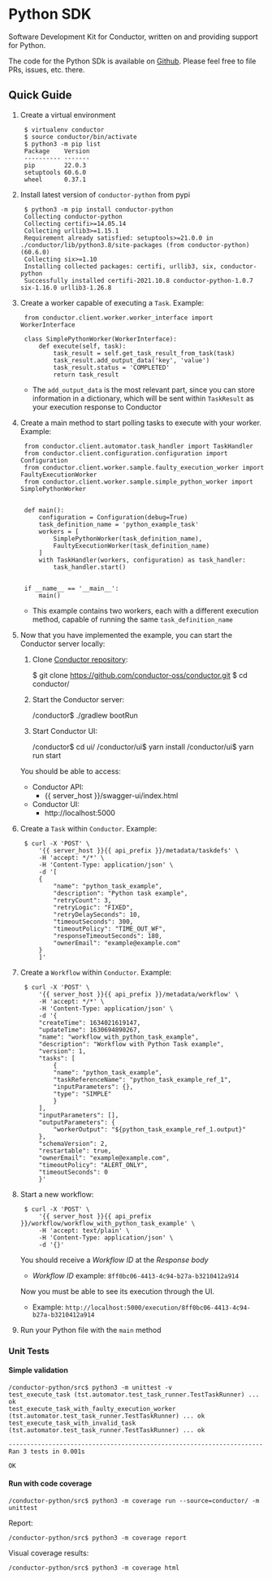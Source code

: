 # Python SDK

Software Development Kit for Conductor, written on and providing support for Python.

The code for the Python SDk is available on [Github](https://github.com/conductor-oss/python-sdk). Please feel free to file PRs, issues, etc. there.

## Quick Guide

1. Create a virtual environment

        $ virtualenv conductor
        $ source conductor/bin/activate
        $ python3 -m pip list
        Package    Version
        ---------- -------
        pip        22.0.3
        setuptools 60.6.0
        wheel      0.37.1

2. Install latest version of `conductor-python` from pypi

        $ python3 -m pip install conductor-python
        Collecting conductor-python
        Collecting certifi>=14.05.14
        Collecting urllib3>=1.15.1
        Requirement already satisfied: setuptools>=21.0.0 in ./conductor/lib/python3.8/site-packages (from conductor-python) (60.6.0)
        Collecting six>=1.10
        Installing collected packages: certifi, urllib3, six, conductor-python
        Successfully installed certifi-2021.10.8 conductor-python-1.0.7 six-1.16.0 urllib3-1.26.8

3. Create a worker capable of executing a `Task`. Example:

        from conductor.client.worker.worker_interface import WorkerInterface

        class SimplePythonWorker(WorkerInterface):
            def execute(self, task):
                task_result = self.get_task_result_from_task(task)
                task_result.add_output_data('key', 'value')
                task_result.status = 'COMPLETED'
                return task_result


    * The `add_output_data` is the most relevant part, since you can store information in a dictionary, which will be sent within `TaskResult` as your execution response to Conductor

4. Create a main method to start polling tasks to execute with your worker. Example:

        from conductor.client.automator.task_handler import TaskHandler
        from conductor.client.configuration.configuration import Configuration
        from conductor.client.worker.sample.faulty_execution_worker import FaultyExecutionWorker
        from conductor.client.worker.sample.simple_python_worker import SimplePythonWorker


        def main():
            configuration = Configuration(debug=True)
            task_definition_name = 'python_example_task'
            workers = [
                SimplePythonWorker(task_definition_name),
                FaultyExecutionWorker(task_definition_name)
            ]
            with TaskHandler(workers, configuration) as task_handler:
                task_handler.start()


        if __name__ == '__main__':
            main()
    
    * This example contains two workers, each with a different execution method, capable of running the same `task_definition_name`

5. Now that you have implemented the example, you can start the Conductor server locally:
      1. Clone [Conductor repository](https://github.com/conductor-oss/conductor):

            $ git clone https://github.com/conductor-oss/conductor.git
            $ cd conductor/

      2. Start the Conductor server:
        
            /conductor$ ./gradlew bootRun
        
      3. Start Conductor UI:

            /conductor$ cd ui/
            /conductor/ui$ yarn install
            /conductor/ui$ yarn run start

      You should be able to access:
      * Conductor API:
        * {{ server_host }}/swagger-ui/index.html
      * Conductor UI:
        * http://localhost:5000

6. Create a `Task` within `Conductor`. Example:

        $ curl -X 'POST' \
            '{{ server_host }}{{ api_prefix }}/metadata/taskdefs' \
            -H 'accept: */*' \
            -H 'Content-Type: application/json' \
            -d '[
            {
                "name": "python_task_example",
                "description": "Python task example",
                "retryCount": 3,
                "retryLogic": "FIXED",
                "retryDelaySeconds": 10,
                "timeoutSeconds": 300,
                "timeoutPolicy": "TIME_OUT_WF",
                "responseTimeoutSeconds": 180,
                "ownerEmail": "example@example.com"
            }
            ]'

7. Create a `Workflow` within `Conductor`. Example:

        $ curl -X 'POST' \
            '{{ server_host }}{{ api_prefix }}/metadata/workflow' \
            -H 'accept: */*' \
            -H 'Content-Type: application/json' \
            -d '{
            "createTime": 1634021619147,
            "updateTime": 1630694890267,
            "name": "workflow_with_python_task_example",
            "description": "Workflow with Python Task example",
            "version": 1,
            "tasks": [
                {
                "name": "python_task_example",
                "taskReferenceName": "python_task_example_ref_1",
                "inputParameters": {},
                "type": "SIMPLE"
                }
            ],
            "inputParameters": [],
            "outputParameters": {
                "workerOutput": "${python_task_example_ref_1.output}"
            },
            "schemaVersion": 2,
            "restartable": true,
            "ownerEmail": "example@example.com",
            "timeoutPolicy": "ALERT_ONLY",
            "timeoutSeconds": 0
            }'

8. Start a new workflow:

        $ curl -X 'POST' \
            '{{ server_host }}{{ api_prefix }}/workflow/workflow_with_python_task_example' \
            -H 'accept: text/plain' \
            -H 'Content-Type: application/json' \
            -d '{}'

    You should receive a *Workflow ID* at the *Response body*
    * *Workflow ID* example: `8ff0bc06-4413-4c94-b27a-b3210412a914`
    
    Now you must be able to see its execution through the UI.
    * Example: `http://localhost:5000/execution/8ff0bc06-4413-4c94-b27a-b3210412a914`

9. Run your Python file with the `main` method

### Unit Tests

#### Simple validation

```shell
/conductor-python/src$ python3 -m unittest -v
test_execute_task (tst.automator.test_task_runner.TestTaskRunner) ... ok
test_execute_task_with_faulty_execution_worker (tst.automator.test_task_runner.TestTaskRunner) ... ok
test_execute_task_with_invalid_task (tst.automator.test_task_runner.TestTaskRunner) ... ok

----------------------------------------------------------------------
Ran 3 tests in 0.001s

OK
```

#### Run with code coverage

```shell
/conductor-python/src$ python3 -m coverage run --source=conductor/ -m unittest
```

Report:

```shell
/conductor-python/src$ python3 -m coverage report
```

Visual coverage results:

```shell
/conductor-python/src$ python3 -m coverage html
```

